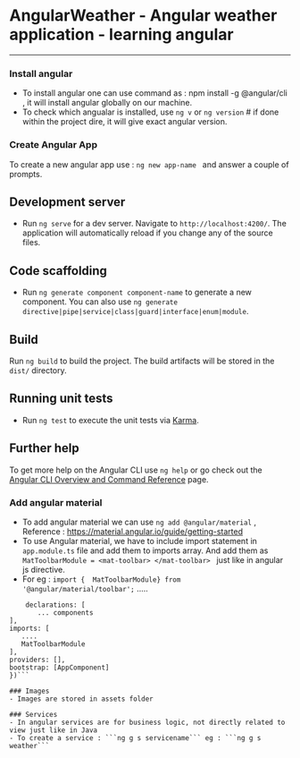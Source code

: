 # AngularWeather - Angular weather application - learning angular
----------------

### Install angular
- To install angular one can use command as : npm install -g @angular/cli , it will install angular globally on our machine.
- To check which angualar is installed, use ```ng v``` or ```ng version``` # if done within the project dire, it will give exact angular version.

### Create Angular App
To create a new angular app use : ```ng new app-name ``` and answer a couple of prompts.

## Development server
- Run `ng serve` for a dev server. Navigate to `http://localhost:4200/`. The application will automatically reload if you change any of the source files.

## Code scaffolding
- Run `ng generate component component-name` to generate a new component. You can also use `ng generate directive|pipe|service|class|guard|interface|enum|module`.

## Build
Run `ng build` to build the project. The build artifacts will be stored in the `dist/` directory.

## Running unit tests
- Run `ng test` to execute the unit tests via [Karma](https://karma-runner.github.io).

## Further help
To get more help on the Angular CLI use `ng help` or go check out the [Angular CLI Overview and Command Reference](https://angular.io/cli) page.

### Add angular material  
- To add angular material we can use ```ng add @angular/material```   , Reference : https://material.angular.io/guide/getting-started
- To use Angular material, we have to include import statement in `app.module.ts` file and add them to imports array. And add them as 
 ```MatToolbarModule = <mat-toolbar> </mat-toolbar> ``` just like in angular js directive.
 - For eg : 
  ```import {  MatToolbarModule} from '@angular/material/toolbar';```
  .....
  ```@NgModule({
      declarations: [
         ... components
  ],
  imports: [
     ....
     MatToolbarModule
  ],
  providers: [],
  bootstrap: [AppComponent]
})```

### Images
- Images are stored in assets folder

### Services
- In angular services are for business logic, not directly related to view just like in Java
- To create a service : ```ng g s servicename``` eg : ```ng g s weather```

